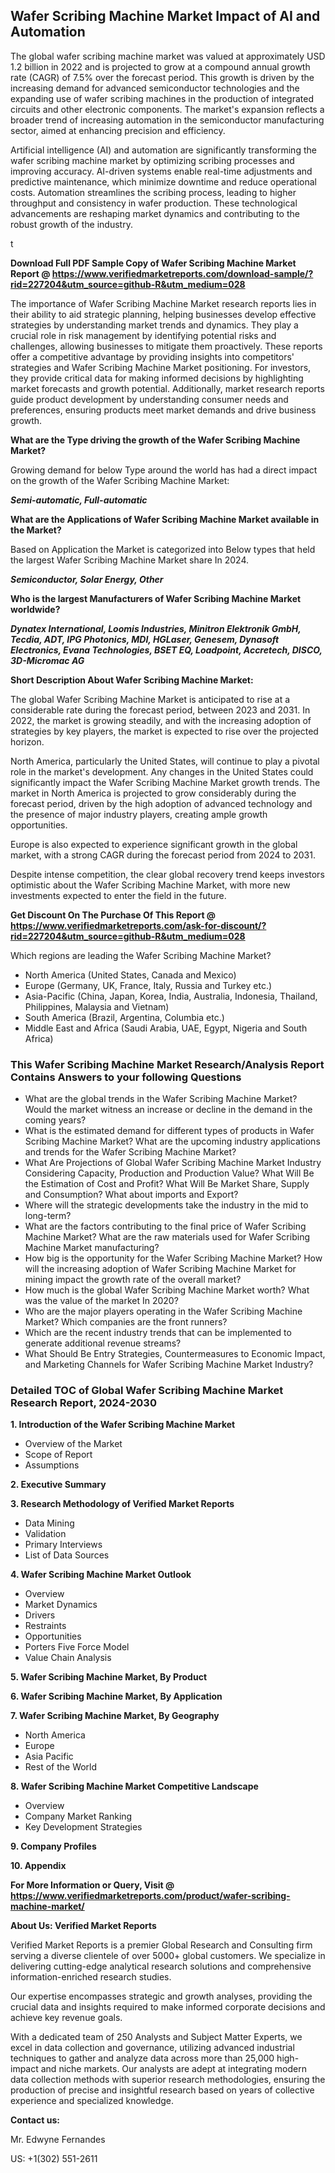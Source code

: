 <h2>Wafer Scribing Machine Market Impact of AI and Automation</h2><p>The global wafer scribing machine market was valued at approximately USD 1.2 billion in 2022 and is projected to grow at a compound annual growth rate (CAGR) of 7.5% over the forecast period. This growth is driven by the increasing demand for advanced semiconductor technologies and the expanding use of wafer scribing machines in the production of integrated circuits and other electronic components. The market's expansion reflects a broader trend of increasing automation in the semiconductor manufacturing sector, aimed at enhancing precision and efficiency.</p><p>Artificial intelligence (AI) and automation are significantly transforming the wafer scribing machine market by optimizing scribing processes and improving accuracy. AI-driven systems enable real-time adjustments and predictive maintenance, which minimize downtime and reduce operational costs. Automation streamlines the scribing process, leading to higher throughput and consistency in wafer production. These technological advancements are reshaping market dynamics and contributing to the robust growth of the industry.</p>t</p><p id="" class=""><strong>Download Full PDF Sample Copy of Wafer Scribing Machine Market Report @ <a href="https://www.verifiedmarketreports.com/download-sample/?rid=227204&utm_source=github-R&utm_medium=028" target="_blank">https://www.verifiedmarketreports.com/download-sample/?rid=227204&utm_source=github-R&utm_medium=028</a></strong></p><p>The importance of&nbsp;Wafer Scribing Machine Market research reports lies in their ability to aid strategic planning, helping businesses develop effective strategies by understanding market trends and dynamics. They play a crucial role in risk management by identifying potential risks and challenges, allowing businesses to mitigate them proactively. These reports offer a competitive advantage by providing insights into competitors' strategies and Wafer Scribing Machine Market positioning. For investors, they provide critical data for making informed decisions by highlighting market forecasts and growth potential. Additionally, market research reports guide product development by understanding consumer needs and preferences, ensuring products meet market demands and drive business growth.</p><p><strong>What are the&nbsp;Type driving the growth of the Wafer Scribing Machine Market?</strong></p><p id="" class="">Growing demand for below Type around the world has had a direct impact on the growth of the Wafer Scribing Machine Market:</p><em><strong>Semi-automatic, Full-automatic</strong></em></p><strong>What are the&nbsp;Applications&nbsp;of Wafer Scribing Machine Market available in the Market?</strong></p><p id="" class="">Based on Application the Market is categorized into Below types that held the largest Wafer Scribing Machine Market share In 2024.</p><em><strong>Semiconductor, Solar Energy, Other</strong></em></p><strong>Who is the largest Manufacturers of Wafer Scribing Machine Market worldwide?</strong></p><p><em><strong>Dynatex International, Loomis Industries, Minitron Elektronik GmbH, Tecdia, ADT, IPG Photonics, MDI, HGLaser, Genesem, Dynasoft Electronics, Evana Technologies, BSET EQ, Loadpoint, Accretech, DISCO, 3D-Micromac AG</strong></em></p><p id="" class=""><strong>Short Description About Wafer Scribing Machine Market:</strong></p><p>The global Wafer Scribing Machine Market is anticipated to rise at a considerable rate during the forecast period, between 2023 and 2031. In 2022, the market is growing steadily, and with the increasing adoption of strategies by key players, the market is expected to rise over the projected horizon.</p><p>North America, particularly the United States, will continue to play a pivotal role in the market's development. Any changes in the United States could significantly impact the Wafer Scribing Machine Market growth trends. The market in North America is projected to grow considerably during the forecast period, driven by the high adoption of advanced technology and the presence of major industry players, creating ample growth opportunities.</p><p>Europe is also expected to experience significant growth in the global market, with a strong CAGR during the forecast period from 2024 to 2031.</p><p>Despite intense competition, the clear global recovery trend keeps investors optimistic about the Wafer Scribing Machine Market, with more new investments expected to enter the field in the future.</p><p id="" class=""><strong>Get Discount On The Purchase Of This Report @ <a href="https://www.verifiedmarketreports.com/ask-for-discount/?rid=227204&utm_source=github-R&utm_medium=028" target="_blank">https://www.verifiedmarketreports.com/ask-for-discount/?rid=227204&utm_source=github-R&utm_medium=028</a></strong></p>Which regions are leading the Wafer Scribing Machine Market?</p><ul><li>North America (United States, Canada and Mexico)</li><li>Europe (Germany, UK, France, Italy, Russia and Turkey etc.)</li><li>Asia-Pacific (China, Japan, Korea, India, Australia, Indonesia, Thailand, Philippines, Malaysia and Vietnam)</li><li>South America (Brazil, Argentina, Columbia etc.)</li><li>Middle East and Africa (Saudi Arabia, UAE, Egypt, Nigeria and South Africa)</li></ul><h3 id="" class="">This Wafer Scribing Machine Market Research/Analysis Report Contains Answers to your following Questions</h3><ul><li>What are the global trends in the Wafer Scribing Machine Market? Would the market witness an increase or decline in the demand in the coming years?</li><li>What is the estimated demand for different types of products in Wafer Scribing Machine Market? What are the upcoming industry applications and trends for the Wafer Scribing Machine Market?</li><li>What Are Projections of Global Wafer Scribing Machine Market Industry Considering Capacity, Production and Production Value? What Will Be the Estimation of Cost and Profit? What Will Be Market Share, Supply and Consumption? What about imports and Export?</li><li>Where will the strategic developments take the industry in the mid to long-term?</li><li>What are the factors contributing to the final price of Wafer Scribing Machine Market? What are the raw materials used for Wafer Scribing Machine Market manufacturing?</li><li>How big is the opportunity for the Wafer Scribing Machine Market? How will the increasing adoption of Wafer Scribing Machine Market for mining impact the growth rate of the overall market?</li><li>How much is the global Wafer Scribing Machine Market worth? What was the value of the market In 2020?</li><li>Who are the major players operating in the Wafer Scribing Machine Market? Which companies are the front runners?</li><li>Which are the recent industry trends that can be implemented to generate additional revenue streams?</li><li>What Should Be Entry Strategies, Countermeasures to Economic Impact, and Marketing Channels for Wafer Scribing Machine Market Industry?</li></ul><h3 id="" class="">Detailed TOC of Global Wafer Scribing Machine Market Research Report, 2024-2030</h3><p id="" class=""><strong>1. Introduction of the Wafer Scribing Machine Market</strong></p><ul><li>Overview of the Market</li><li>Scope of Report</li><li>Assumptions</li></ul><p id="" class=""><strong>2. Executive Summary</strong></p><p id="" class=""><strong>3. Research Methodology of Verified Market Reports</strong></p><ul><li>Data Mining</li><li>Validation</li><li>Primary Interviews</li><li>List of Data Sources</li></ul><p id="" class=""><strong>4. Wafer Scribing Machine Market Outlook</strong></p><ul><li>Overview</li><li>Market Dynamics</li><li>Drivers</li><li>Restraints</li><li>Opportunities</li><li>Porters Five Force Model</li><li>Value Chain Analysis</li></ul><p id="" class=""><strong>5. Wafer Scribing Machine Market, By Product</strong></p><p id="" class=""><strong>6. Wafer Scribing Machine Market, By Application</strong></p><p id="" class=""><strong>7. Wafer Scribing Machine Market, By Geography</strong></p><ul><li>North America</li><li>Europe</li><li>Asia Pacific</li><li>Rest of the World</li></ul><p id="" class=""><strong>8. Wafer Scribing Machine Market Competitive Landscape</strong></p><ul><li>Overview</li><li>Company Market Ranking</li><li>Key Development Strategies</li></ul><p id="" class=""><strong>9. Company Profiles</strong></p><p id="" class=""><strong>10. Appendix</strong></p><p id="" class=""><strong>For More Information or Query, Visit @ <a href="https://www.verifiedmarketreports.com/product/wafer-scribing-machine-market/" target="_blank">https://www.verifiedmarketreports.com/product/wafer-scribing-machine-market/</a></strong></p><p id="" class=""><strong>About Us: Verified Market Reports</strong></p><p id="" class="">Verified Market Reports is a premier Global Research and Consulting firm serving a diverse clientele of over 5000+ global customers. We specialize in delivering cutting-edge analytical research solutions and comprehensive information-enriched research studies.</p><p id="" class="">Our expertise encompasses strategic and growth analyses, providing the crucial data and insights required to make informed corporate decisions and achieve key revenue goals.</p><p id="" class="">With a dedicated team of 250 Analysts and Subject Matter Experts, we excel in data collection and governance, utilizing advanced industrial techniques to gather and analyze data across more than 25,000 high-impact and niche markets. Our analysts are adept at integrating modern data collection methods with superior research methodologies, ensuring the production of precise and insightful research based on years of collective experience and specialized knowledge.</p><p id="" class=""><strong>Contact us:</strong></p><p id="" class="">Mr. Edwyne Fernandes</p><p id="" class="">US: +1(302) 551-2611</p>